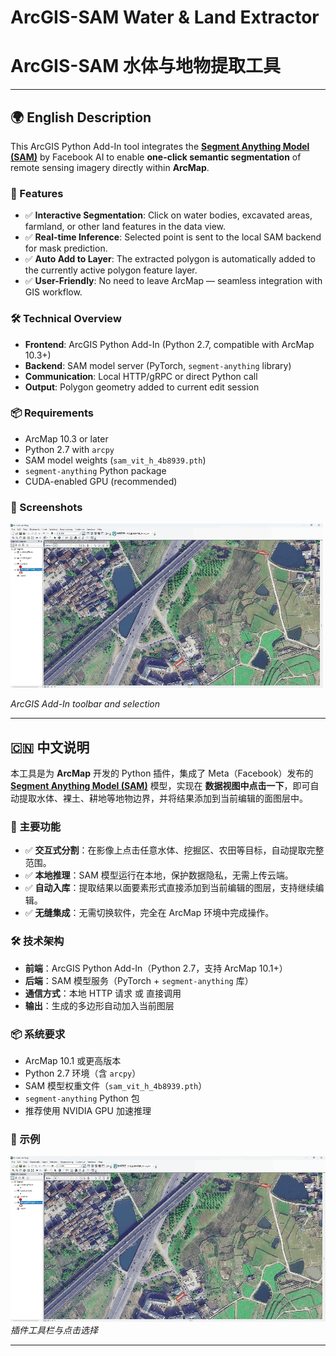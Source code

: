 # ArcGIS-SAM Water & Land Extractor  
# ArcGIS-SAM 水体与地物提取工具

---

## 🌍 English Description

This ArcGIS Python Add-In tool integrates the **[Segment Anything Model (SAM)](https://github.com/facebookresearch/segment-anything)** by Facebook AI to enable **one-click semantic segmentation** of remote sensing imagery directly within **ArcMap**.

### 🔧 Features
- ✅ **Interactive Segmentation**: Click on water bodies, excavated areas, farmland, or other land features in the data view.
- ✅ **Real-time Inference**: Selected point is sent to the local SAM backend for mask prediction.
- ✅ **Auto Add to Layer**: The extracted polygon is automatically added to the currently active polygon feature layer.
- ✅ **User-Friendly**: No need to leave ArcMap — seamless integration with GIS workflow.

### 🛠️ Technical Overview
- **Frontend**: ArcGIS Python Add-In (Python 2.7, compatible with ArcMap 10.3+)
- **Backend**: SAM model server (PyTorch, `segment-anything` library)
- **Communication**: Local HTTP/gRPC or direct Python call
- **Output**: Polygon geometry added to current edit session

### 📦 Requirements
- ArcMap 10.3 or later
- Python 2.7 with `arcpy`
- SAM model weights (`sam_vit_h_4b8939.pth`)
- `segment-anything` Python package
- CUDA-enabled GPU (recommended)

### 📸 Screenshots
 
<img src="img/2025-08-15T07_59_03.848Z-541174.gif" width="500">

*ArcGIS Add-In toolbar and selection*


---

## 🇨🇳 中文说明

本工具是为 **ArcMap** 开发的 Python 插件，集成了 Meta（Facebook）发布的 **[Segment Anything Model (SAM)](https://github.com/facebookresearch/segment-anything)** 模型，实现在 **数据视图中点击一下**，即可自动提取水体、裸土、耕地等地物边界，并将结果添加到当前编辑的面图层中。

### 🔧 主要功能
- ✅ **交互式分割**：在影像上点击任意水体、挖掘区、农田等目标，自动提取完整范围。
- ✅ **本地推理**：SAM 模型运行在本地，保护数据隐私，无需上传云端。
- ✅ **自动入库**：提取结果以面要素形式直接添加到当前编辑的图层，支持继续编辑。
- ✅ **无缝集成**：无需切换软件，完全在 ArcMap 环境中完成操作。

### 🛠️ 技术架构
- **前端**：ArcGIS Python Add-In（Python 2.7，支持 ArcMap 10.1+）
- **后端**：SAM 模型服务（PyTorch + `segment-anything` 库）
- **通信方式**：本地 HTTP 请求 或 直接调用
- **输出**：生成的多边形自动加入当前图层

### 📦 系统要求
- ArcMap 10.1 或更高版本
- Python 2.7 环境（含 `arcpy`）
- SAM 模型权重文件（`sam_vit_h_4b8939.pth`）
- `segment-anything` Python 包
- 推荐使用 NVIDIA GPU 加速推理


### 📸 示例
![工具界面](img/2025-08-15T07_59_03.848Z-541174.gif)  
*插件工具栏与点击选择*

---
